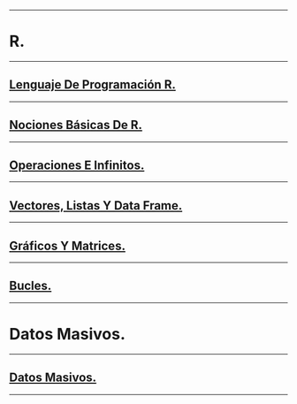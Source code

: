 ___

# **R.**

---

## **[Lenguaje De Programación R.](https://github.com/NoeClariNista/R/blob/master/Introducci%C3%B3n.md)**

---

## **[Nociones Básicas De R.](https://github.com/NoeClariNista/R/blob/master/Nociones_B%C3%A1sicas.md)**

---

## **[Operaciones E Infinitos.](https://github.com/NoeClariNista/R/blob/master/Operaciones_E_Infinitos.md)**

---

## **[Vectores, Listas Y Data Frame.](https://github.com/NoeClariNista/R/blob/master/Vectores_Listas_Y_Data.Frame.md)**

---

## **[Gráficos Y Matrices.](https://github.com/NoeClariNista/R/blob/master/Gráficos_Y_Matrices.md)**

---

## **[Bucles.](https://github.com/NoeClariNista/R/blob/master/Bucles.md)**

---

# **Datos Masivos.**

---

## **[Datos Masivos.](https://github.com/NoeClariNista/R/blob/master/Datos_Masivos.md)**

---
